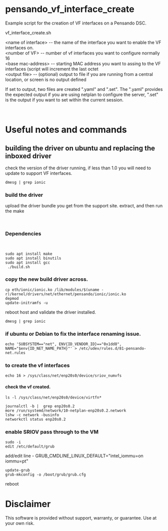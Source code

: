 # pensando_vf_interface_create

Example script for the creation of VF interfaces on a Pensando DSC.

vf_interface_create.sh <name of interface> <number of VF> <base mac-address> <output file>
  
\<name of interface> -- the name of the interface you want to enable the VF interfaces on. <br>
\<number of VF> -- number of vf interfaces you want to configure normally 16 <br>
\<base mac-address> -- starting MAC address you want to assing to the VF interfaces (script will increment the last octet<br>
\<output file> -- (optional) output to file if you are running from a central location, or screen is no output defined <br>
  
If set to output, two files are created ".yaml" and ".set". The ".yaml" provides the expected output if you are using netplan to configure the server, ".set" is the output if you want to set within the current session.
 
  <br>

# Useful notes and commands
  
##  building the driver on ubuntu and replacing the inboxed driver
check the version of the driver running, if less than 1.0 you will need to update to support VF interfaces.
  ```
dmesg | grep ionic
``` 

  ### build the driver
upload the driver bundle you get from the support site.
extract, and then run the make 

  <br>
  
###  Dependencies
  <br>
  
```
sudo apt install make
sudo apt install binutils
sudo apt install gcc
 ./build.sh
```


###  copy the new build driver across.
```
cp eth/ionic/ionic.ko /lib/modules/$(uname -r)/kernel/drivers/net/ethernet/pensando/ionic/ionic.ko
depmod
update-initramfs -u
```
  reboot host and validate the driver installed. 
```
dmesg | grep ionic
```
  
### if ubuntu or Debian to fix the interface renaming issue.
  ```
  echo 'SUBSYSTEM=="net", ENV{ID_VENDOR_ID}=="0x1dd8", NAME="$env{ID_NET_NAME_PATH}"' > /etc/udev/rules.d/81-pensando-net.rules
  ```
  
### to create the vf interfaces
  ```
  echo 16 > /sys/class/net/enp20s0/device/sriov_numvfs
  ```

  #### check the vf created.
`ls -l /sys/class/net/enp20s0/device/virtfn*`
```
journalctl -b |  grep enp20s0.2
more /run/systemd/network/10-netplan-enp20s0.2.network
lshw -c network -businfo
networkctl status enp20s0.2
 ```
  
  
 ### enable SRIOV pass through to the VM
```
sudo -i
edit /etc/default/grub
```
add/edit line - GRUB_CMDLINE_LINUX_DEFAULT="intel_iommu=on iommu=pt"
```
update-grub
grub-mkconfig -o /boot/grub/grub.cfg
```
reboot
  
  
#  Disclaimer
This software is provided without support, warranty, or guarantee. Use at your own risk.
  
